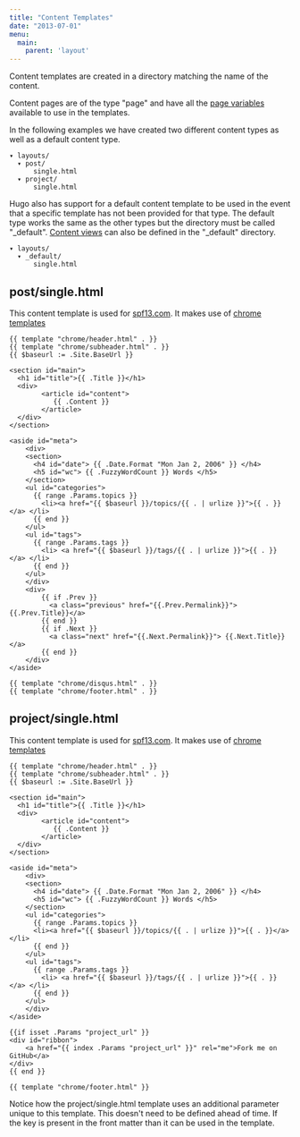 ```yaml
---
title: "Content Templates"
date: "2013-07-01"
menu:
  main:
    parent: 'layout'
---
```


Content templates are created in a directory matching the name of the content.

Content pages are of the type "page" and have all the [page
variables](/layout/variables/) available to use in the templates.

In the following examples we have created two different content types as well as
a default content type.

    ▾ layouts/
      ▾ post/
          single.html
      ▾ project/
          single.html

Hugo also has support for a default content template to be used in the event
that a specific template has not been provided for that type. The default type
works the same as the other types but the directory must be called "_default".
[Content views](/layout/views) can also be defined in the "_default" directory.


    ▾ layouts/
      ▾ _default/
          single.html




## post/single.html
This content template is used for [spf13.com](http://spf13.com).
It makes use of [chrome templates](/layout/chrome)

    {{ template "chrome/header.html" . }}
    {{ template "chrome/subheader.html" . }}
    {{ $baseurl := .Site.BaseUrl }}

    <section id="main">
      <h1 id="title">{{ .Title }}</h1>
      <div>
            <article id="content">
               {{ .Content }}
            </article>
      </div>
    </section>

    <aside id="meta">
        <div>
        <section>
          <h4 id="date"> {{ .Date.Format "Mon Jan 2, 2006" }} </h4>
          <h5 id="wc"> {{ .FuzzyWordCount }} Words </h5>
        </section>
        <ul id="categories">
          {{ range .Params.topics }}
            <li><a href="{{ $baseurl }}/topics/{{ . | urlize }}">{{ . }}</a> </li>
          {{ end }}
        </ul>
        <ul id="tags">
          {{ range .Params.tags }}
            <li> <a href="{{ $baseurl }}/tags/{{ . | urlize }}">{{ . }}</a> </li>
          {{ end }}
        </ul>
        </div>
        <div>
            {{ if .Prev }}
              <a class="previous" href="{{.Prev.Permalink}}"> {{.Prev.Title}}</a>
            {{ end }}
            {{ if .Next }}
              <a class="next" href="{{.Next.Permalink}}"> {{.Next.Title}}</a>
            {{ end }}
        </div>
    </aside>

    {{ template "chrome/disqus.html" . }}
    {{ template "chrome/footer.html" . }}


## project/single.html
This content template is used for [spf13.com](http://spf13.com).
It makes use of [chrome templates](/layout/chrome)


    {{ template "chrome/header.html" . }}
    {{ template "chrome/subheader.html" . }}
    {{ $baseurl := .Site.BaseUrl }}

    <section id="main">
      <h1 id="title">{{ .Title }}</h1>
      <div>
            <article id="content">
               {{ .Content }}
            </article>
      </div>
    </section>

    <aside id="meta">
        <div>
        <section>
          <h4 id="date"> {{ .Date.Format "Mon Jan 2, 2006" }} </h4>
          <h5 id="wc"> {{ .FuzzyWordCount }} Words </h5>
        </section>
        <ul id="categories">
          {{ range .Params.topics }}
          <li><a href="{{ $baseurl }}/topics/{{ . | urlize }}">{{ . }}</a> </li>
          {{ end }}
        </ul>
        <ul id="tags">
          {{ range .Params.tags }}
            <li> <a href="{{ $baseurl }}/tags/{{ . | urlize }}">{{ . }}</a> </li>
          {{ end }}
        </ul>
        </div>
    </aside>

    {{if isset .Params "project_url" }}
    <div id="ribbon">
        <a href="{{ index .Params "project_url" }}" rel="me">Fork me on GitHub</a>
    </div>
    {{ end }}

    {{ template "chrome/footer.html" }}


Notice how the project/single.html template uses an additional parameter unique
to this template. This doesn't need to be defined ahead of time. If the key is
present in the front matter than it can be used in the template.
